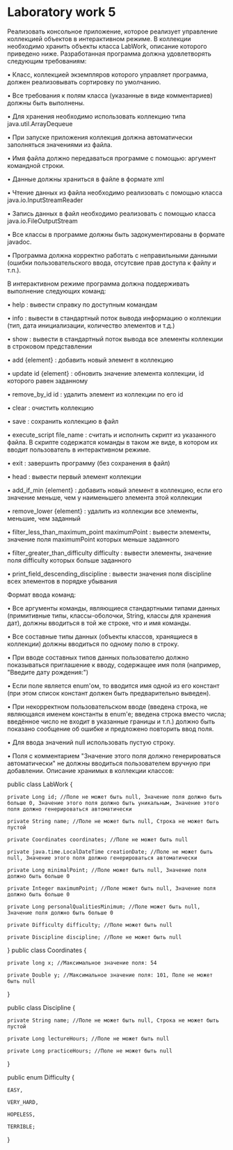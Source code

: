 # Laboratory work 5
Реализовать консольное приложение, которое реализует управление коллекцией объектов в интерактивном режиме. В коллекции необходимо хранить объекты класса LabWork, описание которого приведено ниже.
Разработанная программа должна удовлетворять следующим требованиям:

•	Класс, коллекцией экземпляров которого управляет программа, должен реализовывать сортировку по умолчанию.

•	Все требования к полям класса (указанные в виде комментариев) должны быть выполнены.

•	Для хранения необходимо использовать коллекцию типа java.util.ArrayDequeue

•	При запуске приложения коллекция должна автоматически заполняться значениями из файла.

•	Имя файла должно передаваться программе с помощью: аргумент командной строки.

•	Данные должны храниться в файле в формате xml

•	Чтение данных из файла необходимо реализовать с помощью класса java.io.InputStreamReader

•	Запись данных в файл необходимо реализовать с помощью класса java.io.FileOutputStream

•	Все классы в программе должны быть задокументированы в формате javadoc.

•	Программа должна корректно работать с неправильными данными (ошибки пользовательского ввода, отсутсвие прав доступа к файлу и т.п.).

В интерактивном режиме программа должна поддерживать выполнение следующих команд:

•	help : вывести справку по доступным командам

•	info : вывести в стандартный поток вывода информацию о коллекции (тип, дата инициализации, количество элементов и т.д.)

•	show : вывести в стандартный поток вывода все элементы коллекции в строковом представлении

•	add {element} : добавить новый элемент в коллекцию

•	update id {element} : обновить значение элемента коллекции, id которого равен заданному

•	remove_by_id id : удалить элемент из коллекции по его id

•	clear : очистить коллекцию

•	save : сохранить коллекцию в файл

•	execute_script file_name : считать и исполнить скрипт из указанного файла. В скрипте содержатся команды в таком же виде, в котором их вводит пользователь в интерактивном режиме.

•	exit : завершить программу (без сохранения в файл)

•	head : вывести первый элемент коллекции

•	add_if_min {element} : добавить новый элемент в коллекцию, если его значение меньше, чем у наименьшего элемента этой коллекции

•	remove_lower {element} : удалить из коллекции все элементы, меньшие, чем заданный

•	filter_less_than_maximum_point maximumPoint : вывести элементы, значение поля maximumPoint которых меньше заданного

•	filter_greater_than_difficulty difficulty : вывести элементы, значение поля difficulty которых больше заданного

•	print_field_descending_discipline : вывести значения поля discipline всех элементов в порядке убывания

Формат ввода команд:

•	Все аргументы команды, являющиеся стандартными типами данных (примитивные типы, классы-оболочки, String, классы для хранения дат), должны вводиться в той же строке, что и имя команды.

•	Все составные типы данных (объекты классов, хранящиеся в коллекции) должны вводиться по одному полю в строку.

•	При вводе составных типов данных пользователю должно показываться приглашение к вводу, содержащее имя поля (например, "Введите дату рождения:")

•	Если поле является enum'ом, то вводится имя одной из его констант (при этом список констант должен быть предварительно выведен).

•	При некорректном пользовательском вводе (введена строка, не являющаяся именем константы в enum'е; введена строка вместо числа; введённое число не входит в указанные границы и т.п.) должно быть показано сообщение об ошибке и предложено повторить ввод поля.

•	Для ввода значений null использовать пустую строку.

•	Поля с комментарием "Значение этого поля должно генерироваться автоматически" не должны вводиться пользователем вручную при добавлении.
Описание хранимых в коллекции классов:

public class LabWork {

    private Long id; //Поле не может быть null, Значение поля должно быть больше 0, Значение этого поля должно быть уникальным, Значение этого поля должно генерироваться автоматически
    
    private String name; //Поле не может быть null, Строка не может быть пустой
    
    private Coordinates coordinates; //Поле не может быть null
    
    private java.time.LocalDateTime creationDate; //Поле не может быть null, Значение этого поля должно генерироваться автоматически
    
    private Long minimalPoint; //Поле может быть null, Значение поля должно быть больше 0
    
    private Integer maximumPoint; //Поле может быть null, Значение поля должно быть больше 0
    
    private Long personalQualitiesMinimum; //Поле может быть null, Значение поля должно быть больше 0
    
    private Difficulty difficulty; //Поле может быть null
    
    private Discipline discipline; //Поле не может быть null
    
}
public class Coordinates {

    private long x; //Максимальное значение поля: 54
    
    private Double y; //Максимальное значение поля: 101, Поле не может быть null
    
}

public class Discipline {

    private String name; //Поле не может быть null, Строка не может быть пустой
    
    private Long lectureHours; //Поле не может быть null
    
    private Long practiceHours; //Поле не может быть null
    
}

public enum Difficulty {

    EASY,
    
    VERY_HARD,
    
    HOPELESS,
    
    TERRIBLE;
    
}
